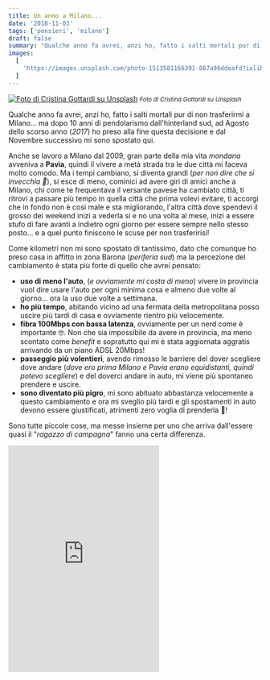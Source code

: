 ```yaml
---
title: Un anno a Milano...
date: '2018-11-03'
tags: ['pensieri', 'milano']
draft: false
summary: "Qualche anno fa avrei, anzi ho, fatto i salti mortali pur di non trasferirmi a Milano... ma dopo 10 anni di pendolarismo dall'hinterland sud, ad Agosto dello scorso anno (*2017*) ho preso alla fine questa decisione e dal Novembre successivo mi sono spostato qui."
images:
  [
    'https://images.unsplash.com/photo-1513581166391-887a96ddeafd?ixlib=rb-1.2.1&ixid=eyJhcHBfaWQiOjEyMDd9&auto=format&fit=crop&w=1200&q=80',
  ]
---
```


[![Foto di Cristina Gottardi su Unsplash](https://images.unsplash.com/photo-1513581166391-887a96ddeafd?ixlib=rb-1.2.1&ixid=eyJhcHBfaWQiOjEyMDd9&auto=format&fit=crop&w=1200&q=80)](https://unsplash.com/photos/-YzMZYqwoH4) <small>_Foto di Cristina Gottardi su Unsplash_</small>

Qualche anno fa avrei, anzi ho, fatto i salti mortali pur di non trasferirmi a Milano... ma dopo 10 anni di pendolarismo dall'hinterland sud, ad Agosto dello scorso anno (_2017_) ho preso alla fine questa decisione e dal Novembre successivo mi sono spostato qui.

Anche se lavoro a Milano dal 2009, gran parte della mia vita _mondana_ avveniva a **Pavia**, quindi il vivere a metà strada tra le due città mi faceva molto comodo. Ma i tempi cambiano, si diventa grandi (_per non dire che si invecchia 🤣_), si esce di meno, cominici ad avere giri di amici anche a Milano, chi come te frequentava il versante pavese ha cambiato città, ti ritrovi a passare più tempo in quella città che prima volevi evitare, ti accorgi che in fondo non è cosi male e sta migliorando, l'altra città dove spendevi il grosso dei weekend inizi a vederla si e no una volta al mese, inizi a essere stufo di fare avanti a indietro ogni giorno per essere sempre nello stesso posto... e a quel punto finiscono le scuse per non trasferirisi!

Come kilometri non mi sono spostato di tantissimo, dato che comunque ho preso casa in affitto in zona Barona (_periferia sud_) ma la percezione del cambiamento è stata più forte di quello che avrei pensato:

- **uso di meno l'auto**, (_e ovviamente mi costa di meno_) vivere in provincia vuol dire usare l'auto per ogni minima cosa e almeno due volte al giorno... ora la uso due volte a settimana.
- **ho più tempo**, abitando vicino ad una fermata della metropolitana posso uscire più tardi di casa e ovviamente rientro più velocemente.
- **fibra 100Mbps con bassa latenza**, ovviamente per un nerd come è importante 🤓. Non che sia impossibile da avere in provincia, ma meno scontato come _benefit_ e sopratutto qui mi è stata aggiornata aggratis arrivando da un piano ADSL 20Mbps!
- **passeggio più volentieri**, avendo rimosso le barriere del dover scegliere dove andare (_dove ero prima Milano e Pavia erano equidistanti, quindi potevo scegliere_) e del doverci andare in auto, mi viene più spontaneo prendere e uscire.
- **sono diventato più pigro**, mi sono abituato abbastanza velocemente a questo cambiamento e ora mi sveglio più tardi e gli spostamenti in auto devono essere giustificati, atrimenti zero voglia di prenderla 🤣!

Sono tutte piccole cose, ma messe insieme per uno che arriva dall'essere quasi il "_ragazzo di campagna_" fanno una certa differenza.

<iframe loading="lazy" class="w-full" height="450" src="https://www.youtube.com/embed/p6tRfEhPdaw" frameborder="0" allowfullscreen></iframe>
